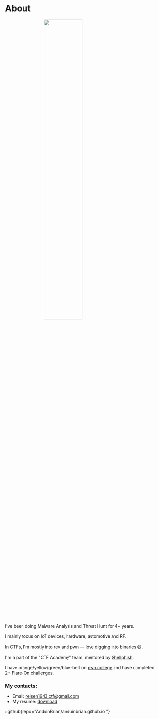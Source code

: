 <style>
.center {
  display: block;
  margin-left: auto;
  margin-right: auto;
  width: 50%;
}
</style>

# About

<img src="/avatar.png" width=320px class="center">

I've been doing Malware Analysis and Threat Hunt for 4+ years.<br><br>
I mainly focus on IoT devices, hardware, automotive and RF.<br><br>
In CTFs, I'm mostly into rev and pwn — love digging into binaries 😄.<br><br>
I'm a part of the "CTF Academy" team, mentored by [Shellphish](https://shellphish.net/).<br><br>
I have orange/yellow/green/blue-belt on [pwn.college](https://pwn.college/hacker/7164) and have completed 2+ Flare-On challenges.

### My contacts:
- Email: reisen1943.ctf@gmail.com
- My resume: <a href="/my_cv.pdf">download<img src="/favicon/download.png" width="16" style="vertical-align:middle; display:inline; margin:0;"></a>

::github{repo="AnduinBrian/anduinbrian.github.io "}